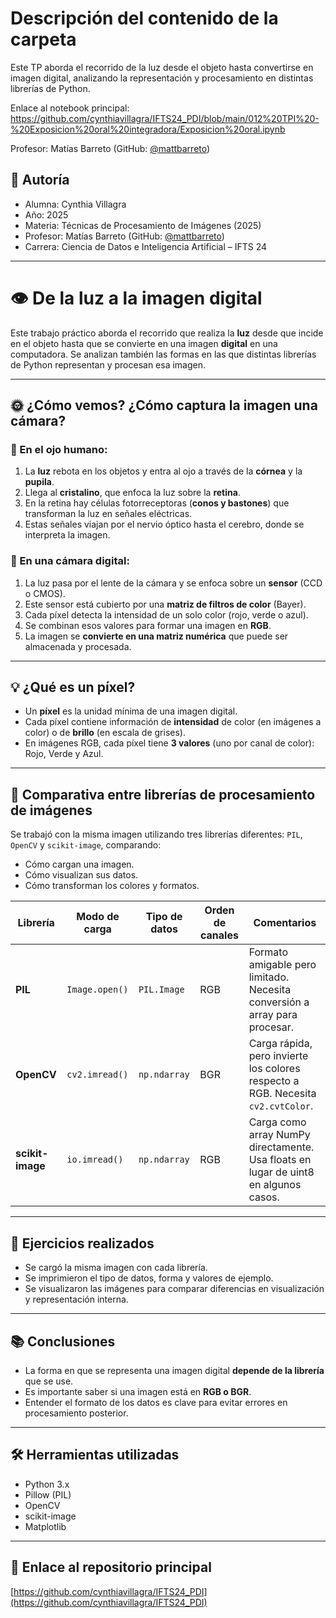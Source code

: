 
# Descripción del contenido de la carpeta
Este TP aborda el recorrido de la luz desde el objeto hasta convertirse en imagen digital, analizando la representación y procesamiento en distintas librerías de Python.

Enlace al notebook principal: https://github.com/cynthiavillagra/IFTS24_PDI/blob/main/012%20TPI%20-%20Exposicion%20oral%20integradora/Exposicion%20oral.ipynb

Profesor: Matías Barreto (GitHub: [@mattbarreto](https://github.com/mattbarreto))

## 👤 Autoría

- Alumna: Cynthia Villagra
- Año: 2025  
- Materia: Técnicas de Procesamiento de Imágenes (2025)  
- Profesor: Matías Barreto (GitHub: [@mattbarreto](https://github.com/mattbarreto))  
- Carrera: Ciencia de Datos e Inteligencia Artificial – IFTS 24

---

# 👁️ De la luz a la imagen digital

Este trabajo práctico aborda el recorrido que realiza la **luz** desde que incide en el objeto hasta que se convierte en una imagen **digital** en una computadora. Se analizan también las formas en las que distintas librerías de Python representan y procesan esa imagen.

---

## 🌞 ¿Cómo vemos? ¿Cómo captura la imagen una cámara?

### 📌 En el ojo humano:

1. La **luz** rebota en los objetos y entra al ojo a través de la **córnea** y la **pupila**.
2. Llega al **cristalino**, que enfoca la luz sobre la **retina**.
3. En la retina hay células fotorreceptoras (**conos y bastones**) que transforman la luz en señales eléctricas.
4. Estas señales viajan por el nervio óptico hasta el cerebro, donde se interpreta la imagen.

### 📌 En una cámara digital:

1. La luz pasa por el lente de la cámara y se enfoca sobre un **sensor** (CCD o CMOS).
2. Este sensor está cubierto por una **matriz de filtros de color** (Bayer).
3. Cada píxel detecta la intensidad de un solo color (rojo, verde o azul).
4. Se combinan esos valores para formar una imagen en **RGB**.
5. La imagen se **convierte en una matriz numérica** que puede ser almacenada y procesada.

---

## 💡 ¿Qué es un píxel?

- Un **píxel** es la unidad mínima de una imagen digital.
- Cada píxel contiene información de **intensidad** de color (en imágenes a color) o de **brillo** (en escala de grises).
- En imágenes RGB, cada píxel tiene **3 valores** (uno por canal de color): Rojo, Verde y Azul.

---

## 🧪 Comparativa entre librerías de procesamiento de imágenes

Se trabajó con la misma imagen utilizando tres librerías diferentes: `PIL`, `OpenCV` y `scikit-image`, comparando:

- Cómo cargan una imagen.
- Cómo visualizan sus datos.
- Cómo transforman los colores y formatos.

| Librería        | Modo de carga        | Tipo de datos | Orden de canales | Comentarios |
|----------------|----------------------|---------------|------------------|-------------|
| **PIL**        | `Image.open()`       | `PIL.Image`   | RGB              | Formato amigable pero limitado. Necesita conversión a array para procesar. |
| **OpenCV**     | `cv2.imread()`       | `np.ndarray`  | BGR              | Carga rápida, pero invierte los colores respecto a RGB. Necesita `cv2.cvtColor`. |
| **scikit-image** | `io.imread()`       | `np.ndarray`  | RGB              | Carga como array NumPy directamente. Usa floats en lugar de uint8 en algunos casos. |

---

## 🔎 Ejercicios realizados

- Se cargó la misma imagen con cada librería.
- Se imprimieron el tipo de datos, forma y valores de ejemplo.
- Se visualizaron las imágenes para comparar diferencias en visualización y representación interna.

---

## 📚 Conclusiones

- La forma en que se representa una imagen digital **depende de la librería** que se use.
- Es importante saber si una imagen está en **RGB o BGR**.
- Entender el formato de los datos es clave para evitar errores en procesamiento posterior.

---

## 🛠️ Herramientas utilizadas

- Python 3.x
- Pillow (PIL)
- OpenCV
- scikit-image
- Matplotlib

---

## 🔗 Enlace al repositorio principal

[https://github.com/cynthiavillagra/IFTS24_PDI](https://github.com/cynthiavillagra/IFTS24_PDI)
